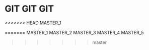 # GIT GIT GIT

<<<<<<< HEAD
MASTER_1 

=======
MASTER_1
MASTER_2
MASTER_3
MASTER_4 
MASTER_5
>>>>>>> master
